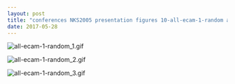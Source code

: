```yaml
---
layout: post
title: "conferences NKS2005 presentation figures 10-all-ecam-1-random all-ecam-1-random.nb"
date: 2017-05-28
---
```


![all-ecam-1-random_1.gif](../../../assets/2017/05/28/all-ecam-1-random-500px/all-ecam-1-random_1.gif)

![all-ecam-1-random_2.gif](../../../assets/2017/05/28/all-ecam-1-random-500px/all-ecam-1-random_2.gif)

![all-ecam-1-random_3.gif](../../../assets/2017/05/28/all-ecam-1-random-500px/all-ecam-1-random_3.gif)

